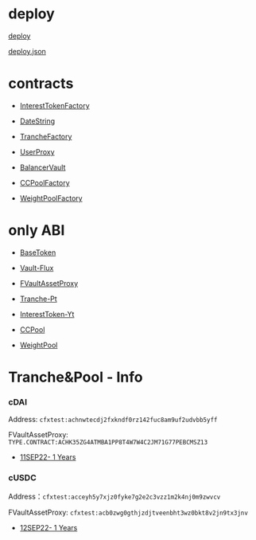 <!--
 * @Author: OOO--li--OOO
 * @Date: 2021-09-11 22:07:58
 * @LastEditTime: 2021-09-12 01:22:49
-->
# deploy

[deploy](./deploy/deploy.md)

[deploy.json](./deploy/deploy.json)

# contracts

- [InterestTokenFactory](./contracts/InterestTokenFactory.md)

- [DateString](./contracts/DateString.md)

- [TrancheFactory](./contracts/TrancheFactory.md)

- [UserProxy](./contracts/UserProxy.md)

- [BalancerVault](./contracts/BalancerVault.md)

- [CCPoolFactory](./contracts/CCPoolFactory.md)

- [WeightPoolFactory](./contracts/WeightPoolFactory.md)

# only ABI
- [BaseToken](./contracts/cDAI-uToken.md)

- [Vault-Flux](./contracts/cDAI-Vault.md)

- [FVaultAssetProxy](./contracts/FVaultAssetProxy.md)

- [Tranche-Pt](./contracts/Tranche.md)

- [InterestToken-Yt](./contracts/InterestToken.md)

- [CCPool](./contracts/CCPool.md)

- [WeightPool](./contracts/WeightPool.md)

# Tranche&Pool - Info
### cDAI
  Address: `cfxtest:achnwtecdj2fxkndf0rz142fuc8am9uf2udvbb5yff`

  FVaultAssetProxy: `TYPE.CONTRACT:ACHK35ZG4ATMBA1PP8T4W7W4C2JM71G77PEBCMSZ13`

  * [11SEP22- 1 Years](./pool-info/cDAI-11SEP22.md)

### cUSDC
  Address：`cfxtest:acceyh5y7xjz0fyke7g2e2c3vzz1m2k4nj0m9zwvcv`

  FVaultAssetProxy: `cfxtest:acb0zwg0gthjzdjtveenbht3wz0bkt8v2jn9tx3jnv`

  * [12SEP22- 1 Years](./pool-info/cUSDC-12SEP22.md) 
<!-- - ### cDAI
  [uToken](./contracts/cDAI-uToken.md)

  [Vault](./contracts/cDAI-Vault.md)

  [FVaultAssetProxy](./contracts/cDAI-FVaultAssetProxy.md)

  #### token

  - [**cDAI-14SEP21**](./token/cDAI-14SEP21-1631635200.md) -->




